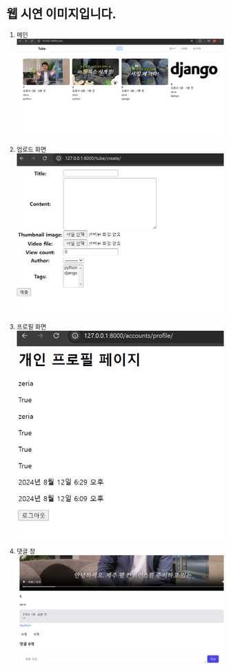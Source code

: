 # 웹 시연 이미지입니다.

1. 메인
![이미지](./images/1.png)

2. 업로드 화면
![이미지](./images/2.png)

3. 프로필 화면
![이미지](./images/3.png)

4. 댓글 창
![이미지](./images/4.png)
